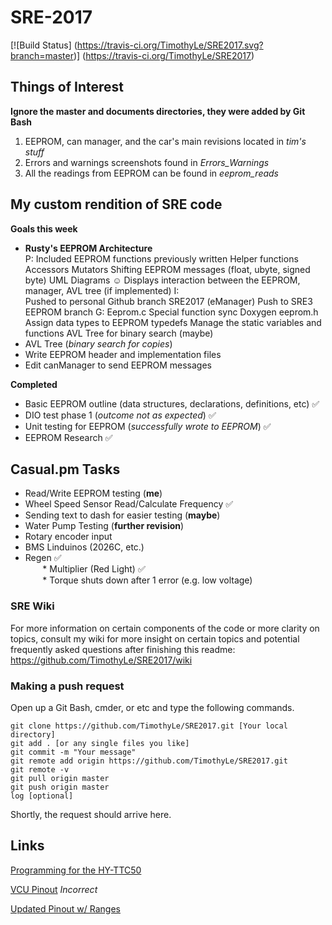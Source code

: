 # SRE-2017

[![Build Status] (https://travis-ci.org/TimothyLe/SRE2017.svg?branch=master)] (https://travis-ci.org/TimothyLe/SRE2017)

## Things of Interest
**Ignore the master and documents directories, they were added by Git Bash**  
1. EEPROM, can manager, and the car's main revisions located in *tim's stuff*  
2. Errors and warnings screenshots found in *Errors_Warnings*   
3. All the readings from EEPROM can be found in *eeprom_reads*   

## My custom rendition of SRE code  
**Goals this week**  
* __Rusty's EEPROM Architecture__   
P:
Included EEPROM functions previously written
Helper functions
Accessors
Mutators
Shifting EEPROM messages (float, ubyte, signed byte)
UML Diagrams ☺
Displays interaction between the EEPROM, manager, AVL tree (if implemented) 
I:  
Pushed to personal Github branch SRE2017 (eManager)
Push to SRE3 EEPROM branch 
G:
Eeprom.c Special function sync
Doxygen eeprom.h
Assign data types to EEPROM typedefs
Manage the static variables and functions
AVL Tree for binary search (maybe)  
* AVL Tree (*binary search for copies*)  
* Write EEPROM header and implementation files  
* Edit canManager to send EEPROM messages     

**Completed**
* Basic EEPROM outline (data structures, declarations, definitions, etc) :white_check_mark:  
* DIO test phase 1 (*outcome not as expected*) :white_check_mark:  
* Unit testing for EEPROM (*successfully wrote to EEPROM*) :white_check_mark:  
* EEPROM Research :white_check_mark:    

## Casual.pm Tasks
* Read/Write EEPROM testing (__me__)  
* Wheel Speed Sensor Read/Calculate Frequency :white_check_mark:  
* Sending text to dash for easier testing (__maybe__)  
* Water Pump Testing (__further revision__)  
* Rotary encoder input   
* BMS Linduinos (2026C, etc.)   
* Regen :white_check_mark:  
&nbsp;&nbsp;&nbsp;&nbsp;&nbsp;&nbsp; * Multiplier (Red Light) :white_check_mark:  
&nbsp;&nbsp;&nbsp;&nbsp;&nbsp;&nbsp; * Torque shuts down after 1 error (e.g. low voltage)  

### SRE Wiki
For more information on certain components of the code or more clarity on topics, consult my wiki for more insight on certain topics and potential frequently asked questions after finishing this readme:   
https://github.com/TimothyLe/SRE2017/wiki

### Making a push request
Open up a Git Bash, cmder, or etc and type the following commands.  
```
git clone https://github.com/TimothyLe/SRE2017.git [Your local directory]  
git add . [or any single files you like]  
git commit -m "Your message"  
git remote add origin https://github.com/TimothyLe/SRE2017.git  
git remote -v  
git pull origin master  
git push origin master  
log [optional]  
```
Shortly, the request should arrive here.   

## Links
[Programming for the HY-TTC50](http://1drv.ms/1NQUppu)

[VCU Pinout](https://1drv.ms/x/s!Avhc248Pj7v5gt4A6qt_feUsrY_taA) *Incorrect*

[Updated Pinout w/ Ranges](https://app.box.com/s/b72z2jhthd8sobolhyxe6k7jv8ms0adg)
